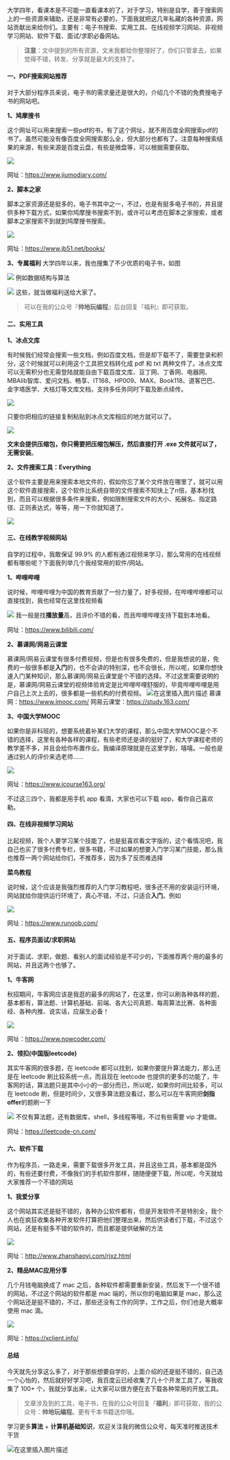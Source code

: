 大学四年，看课本是不可能一直看课本的了，对于学习，特别是自学，善于搜索网上的一些资源来辅助，还是非常有必要的，下面我就把这几年私藏的各种资源，网站贡献出来给你们。主要有：电子书搜索、实用工具、在线视频学习网站、非视频学习网站、软件下载、面试/求职必备网站。

> **注意**：文中提到的所有资源，文末我都给你整理好了，你们只管拿去，如果觉得不错，转发、分享就是最大的支持了。

#### 一、PDF搜索网站推荐

对于大部分程序员来说，电子书的需求量还是很大的，介绍几个不错的免费搜电子书的网站吧。

**1、鸠摩搜书**

这个网址可以用来搜索一些pdf的书，有了这个网址，就不用百度全网搜索pdf的书了。虽然可能没有像百度全网搜索那么全，但大部分也都有了。注意每种搜索结果的来源，有些来源是百度云盘，有些是微盘等，可以根据需要获取。

![](https://imgconvert.csdnimg.cn/aHR0cHM6Ly91c2VyLWdvbGQtY2RuLnhpdHUuaW8vMjAxOS8xMC8yOC8xNmUxMGFiY2Q5ZGI5MzI1?x-oss-process=image/format,png)

网址：https://www.jiumodiary.com/

**2、脚本之家**

脚本之家资源还是挺多的，电子书其中之一，不过，也是有挺多电子书的，并且提供多种下载方式，如果你鸠摩搜书搜索不到，或许可以考虑在脚本之家搜索，或者脚本之家搜索不到就到鸠摩搜书搜索。

![](https://imgconvert.csdnimg.cn/aHR0cHM6Ly91c2VyLWdvbGQtY2RuLnhpdHUuaW8vMjAxOS8xMC8yOC8xNmUxMGUzOGViODlmOGM1?x-oss-process=image/format,png)

网址：https://www.jb51.net/books/

**3、专属福利**
大学四年以来，我也搜集了不少优质的电子书，如图

![](https://imgconvert.csdnimg.cn/aHR0cHM6Ly91c2VyLWdvbGQtY2RuLnhpdHUuaW8vMjAxOS8xMC8yOC8xNmUxMTE5ZTk0NTJlOTlk?x-oss-process=image/format,png)
例如数据结构与算法

![](https://imgconvert.csdnimg.cn/aHR0cHM6Ly91c2VyLWdvbGQtY2RuLnhpdHUuaW8vMjAxOS8xMC8yOC8xNmUxMTFhNGFkOTZiMjJm?x-oss-process=image/format,png)
这些，就当做福利送给大家了。

> 可以在我的公众号『**帅地玩编程**』后台回复『福利』即可获取。

#### 二、实用工具

**1、冰点文库**

有时候我们经常会搜索一些文档，例如百度文档，但是却下载不了，需要登录和积分，这个时候就可以利用这个工具把文档转化成 pdf 和 txt 两种文件了。冰点文库可以无需积分也无需登陆就能自由下载百度文库、豆丁网、丁香网、电器网、MBAlib智库、爱问文档、畅享、IT168、HP009、MAX、Book118、道客巴巴、金字塔医学、大桔灯等文库文档，支持多任务同时下载及断点续传。

![](https://imgconvert.csdnimg.cn/aHR0cHM6Ly91c2VyLWdvbGQtY2RuLnhpdHUuaW8vMjAxOS8xMC8yOC8xNmUxMGIzYjY5Y2M5OTFl?x-oss-process=image/format,png)

只要你把相应的链接复制粘贴到冰点文库相应的地方就可以了。

![](https://imgconvert.csdnimg.cn/aHR0cHM6Ly91c2VyLWdvbGQtY2RuLnhpdHUuaW8vMjAxOS8xMC8yOC8xNmUxMGI0MmZmOTE1YTAx?x-oss-process=image/format,png)

**文末会提供压缩包，你只需要把压缩包解压，然后直接打开 .exe 文件就可以了，无需安装**。

**2、文件搜索工具：Everything**

这个软件主要是用来搜索本地文件的，假如你忘了某个文件放在哪里了，就可以用这个软件直接搜索，这个软件比系统自带的文件搜索不知快上了n倍，基本秒找到，而且可以根据很多条件来搜索，例如限制搜索文件的大小、拓展名、指定路径、正则表达式，等等，用一下你就知道了。

![](https://imgconvert.csdnimg.cn/aHR0cHM6Ly91c2VyLWdvbGQtY2RuLnhpdHUuaW8vMjAxOS8xMC8yOC8xNmUxMGI2NjA1OWViMDA2?x-oss-process=image/format,png)

#### 三、在线教学视频网站

自学的过程中，我敢保证 99.9% 的人都有通过视频来学习，那么常用的在线视频都有哪些呢？下面我列举几个我经常用的软件/网站。

**1、哔哩哔哩**

说时候，哔哩哔哩为中国的教育贡献了一份力量了，好多视频，在哔哩哔哩都可以直接找到，我也经常在这里找视频看

![](https://imgconvert.csdnimg.cn/aHR0cHM6Ly91c2VyLWdvbGQtY2RuLnhpdHUuaW8vMjAxOS8xMC8yOC8xNmUxMGJhMzYzZWM5N2Y4?x-oss-process=image/format,png)
我一般是找**播放量**高，且评价不错的看，而且哔哩哔哩支持下载到本地看。

网址：https://www.bilibili.com/

**2、慕课网/网易云课堂**

慕课网/网易云课堂有很多付费视频，但是也有很多免费的，但是我想说的是，免费的一般很多都是**入门**的，也不会讲的特别深，也不会很长，所以呢，如果你想快速入门某种知识，那么慕课网/网易云课堂是个不错的选择。不过这里需要说明的是，慕课网/网易云课堂的视频体验肯定是比哔哩哔哩舒服的，毕竟哔哩哔哩是用户自己上次上去的，很多都是一些机构的付费视频。
![在这里插入图片描述](https://img-blog.csdnimg.cn/20191028145039555.png?x-oss-process=image/watermark,type_ZmFuZ3poZW5naGVpdGk,shadow_10,text_aHR0cHM6Ly9ibG9nLmNzZG4ubmV0L20wXzM3OTA3Nzk3,size_16,color_FFFFFF,t_70)
慕课网：https://www.imooc.com/
网易云课堂：https://study.163.com/

**3、中国大学MOOC**

如果你是非科班的，想要系统着补某们大学的课程，那么中国大学MOOC是个不错的选择，这里有各种各样的课程，有些老师还是讲的挺好了，和大学课程老师的教学差不多，并且会给你布置作业。我编译原理就是在这里学到，嘻嘻。一般也是通过别人的评价来选老师......

![](https://imgconvert.csdnimg.cn/aHR0cHM6Ly91c2VyLWdvbGQtY2RuLnhpdHUuaW8vMjAxOS8xMC8yOC8xNmUxMGMzYTg2ZGVkOTI0?x-oss-process=image/format,png)

网址：https://www.icourse163.org/

不过这三四个，我都是用手机 app 看滴，大家也可以下载 app，看你自己喜欢勒。

#### 四、在线非视频学习网站

比起视频，我个人要学习某个技能了，也是挺喜欢看文字版的，这个看情况吧，我自己也买了很多付费专栏，很多书籍，不过如果的想要入门学习某门技能，那么我也推荐一两个网站给你们，不推荐多，因为多了反而难选择

**菜鸟教程**

说时候，这个应该是我强烈推荐的入门学习教程吧，很多还不用的安装运行环境，网站就给你提供运行环境了，真心不错，不过，只适合**入门**。例如

![](https://imgconvert.csdnimg.cn/aHR0cHM6Ly91c2VyLWdvbGQtY2RuLnhpdHUuaW8vMjAxOS8xMC8yOC8xNmUxMGM4NTgxMThhMjll?x-oss-process=image/format,png)

网址：https://www.runoob.com/

#### 五、程序员面试/求职网站

对于面试、求职，做题、看别人的面试经验是不可少的，下面推荐两个用的最多的网站，并且这两个也够了。

**1、牛客网**

秋招期间，牛客网应该是我逛的最多的网站了，在这里，你可以刷各种各样的题，基本都有，算法题、计算机基础、前端、各大公司真题、每周算法比赛、各种面经、各种内推、说实话，应届生必备！

![](https://imgconvert.csdnimg.cn/aHR0cHM6Ly91c2VyLWdvbGQtY2RuLnhpdHUuaW8vMjAxOS8xMC8yOC8xNmUxMGQwM2M1YThjYmNk?x-oss-process=image/format,png)

网址：https://www.nowcoder.com/

**2、领扣(中国版leetcode)**

其实牛客网的很多题，在 leetcode 都可以找到，如果你要提升算法能力，那么还是在 leetcode 刷比较系统一点，而且现在 leetcode 也提供的更多的功能了，牛客网的话，算法题只是其中小小的一部分而已，所以呢，如果你时间比较多，可以在 leetcode 刷，但是时间少，又很多算法题没看过，那么可以在牛客网把**剑指offer**的题刷一下

![](https://imgconvert.csdnimg.cn/aHR0cHM6Ly91c2VyLWdvbGQtY2RuLnhpdHUuaW8vMjAxOS8xMC8yOC8xNmUxMGQzZWIwMTUyOTg5?x-oss-process=image/format,png)
不仅有算法题，还有数据库，shell，多线程等哦，不过有些需要 vip 才能做。

网址：https://leetcode-cn.com/

#### 六、软件下载

作为程序员，一路走来，需要下载很多开发工具，并且这些工具，基本都是国外的，有些还要付费，不像我们的手机软件那样，随随便便下载，所以呢，今天就给大家推荐一个不错的网站

**1、我爱分享**

这个网站其实还是挺不错的，各种办公软件都有，但是开发软件不是特别全，我个人也在疯狂收集各种开发软件打算把他们整理出来，然后供读者们下载，不过这个网站，还是有挺多不错的软件的，而且都是提供破解的方法

![](https://imgconvert.csdnimg.cn/aHR0cHM6Ly91c2VyLWdvbGQtY2RuLnhpdHUuaW8vMjAxOS8xMC8yOC8xNmUxMGRhNDIxODUyMTQz?x-oss-process=image/format,png)

网址：http://www.zhanshaoyi.com/rjxz.html

**2、精品MAC应用分享**

几个月钱电脑换成了 mac 之后，各种软件都需要重新安装，然后发下一个很不错的网站，不过这个网站的软件都是 mac 端的，所以你的电脑如果是 mac，那么这个网站还是挺不错的，不过，那些还没有工作的同学，工作之后，你们也是大概率使用 mac 滴。

![](https://imgconvert.csdnimg.cn/aHR0cHM6Ly91c2VyLWdvbGQtY2RuLnhpdHUuaW8vMjAxOS8xMC8yOC8xNmUxMGRlOTRlOGQzNTI0?x-oss-process=image/format,png)

网址：https://xclient.info/

#### 总结

今天就先分享这么多了，对于那些想要自学的，上面介绍的还是挺不错的，自己选一个心怡的，然后就好好学习吧，我百度云已经收集了几十个开发工具了，等我收集了 100+ 个，我就分享出来，让大家可以很方便在去下载各种常用的开放工具。

> 文章涉及到的工具，电子书，在我的公众号回复『**福利**』即可获取，我的公众号：**帅地玩编程**。更有千本书籍送你哦。

学习更多**算法** + **计算机基础知识**，欢迎关注我的微信公众号，每天准时推送技术干货

![在这里插入图片描述](https://img-blog.csdnimg.cn/20200306223728524.png?x-oss-process=image/watermark,type_ZmFuZ3poZW5naGVpdGk,shadow_10,text_aHR0cHM6Ly9ibG9nLmNzZG4ubmV0L20wXzM3OTA3Nzk3,size_16,color_FFFFFF,t_70)



